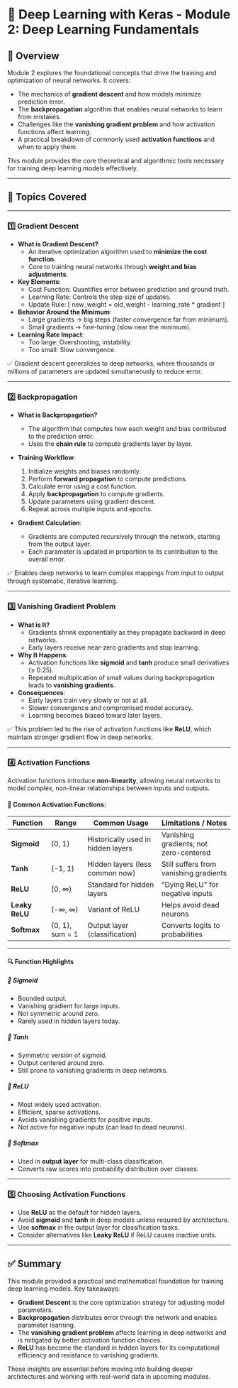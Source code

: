 # 🧠 Deep Learning with Keras - Module 2: Deep Learning Fundamentals

## 📖 Overview

Module 2 explores the foundational concepts that drive the training and optimization of neural networks. It covers:

- The mechanics of **gradient descent** and how models minimize prediction error.
- The **backpropagation** algorithm that enables neural networks to learn from mistakes.
- Challenges like the **vanishing gradient problem** and how activation functions affect learning.
- A practical breakdown of commonly used **activation functions** and when to apply them.

This module provides the core theoretical and algorithmic tools necessary for training deep learning models effectively.

---

## 📌 Topics Covered

---

### 1️⃣ Gradient Descent

- **What is Gradient Descent?**
  - An iterative optimization algorithm used to **minimize the cost function**.
  - Core to training neural networks through **weight and bias adjustments**.
- **Key Elements**:
  - Cost Function: Quantifies error between prediction and ground truth.
  - Learning Rate: Controls the step size of updates.
  - Update Rule:
    \[
    new_weight = old_weight - learning_rate \* gradient
    \]
- **Behavior Around the Minimum**:
  - Large gradients → big steps (faster convergence far from minimum).
  - Small gradients → fine-tuning (slow near the minimum).
- **Learning Rate Impact**:
  - Too large: Overshooting, instability.
  - Too small: Slow convergence.

✅ Gradient descent generalizes to deep networks, where thousands or millions of parameters are updated simultaneously to reduce error.

---

### 2️⃣ Backpropagation

- **What is Backpropagation?**
  - The algorithm that computes how each weight and bias contributed to the prediction error.
  - Uses the **chain rule** to compute gradients layer by layer.
- **Training Workflow**:

  1. Initialize weights and biases randomly.
  2. Perform **forward propagation** to compute predictions.
  3. Calculate error using a cost function.
  4. Apply **backpropagation** to compute gradients.
  5. Update parameters using gradient descent.
  6. Repeat across multiple inputs and epochs.

- **Gradient Calculation**:
  - Gradients are computed recursively through the network, starting from the output layer.
  - Each parameter is updated in proportion to its contribution to the overall error.

✅ Enables deep networks to learn complex mappings from input to output through systematic, iterative learning.

---

### 3️⃣ Vanishing Gradient Problem

- **What is It?**
  - Gradients shrink exponentially as they propagate backward in deep networks.
  - Early layers receive near-zero gradients and stop learning.
- **Why It Happens**:
  - Activation functions like **sigmoid** and **tanh** produce small derivatives (≤ 0.25).
  - Repeated multiplication of small values during backpropagation leads to **vanishing gradients**.
- **Consequences**:
  - Early layers train very slowly or not at all.
  - Slower convergence and compromised model accuracy.
  - Learning becomes biased toward later layers.

✅ This problem led to the rise of activation functions like **ReLU**, which maintain stronger gradient flow in deep networks.

---

### 4️⃣ Activation Functions

Activation functions introduce **non-linearity**, allowing neural networks to model complex, non-linear relationships between inputs and outputs.

#### 🔧 Common Activation Functions:

| Function       | Range           | Common Usage                       | Limitations / Notes                    |
| -------------- | --------------- | ---------------------------------- | -------------------------------------- |
| **Sigmoid**    | (0, 1)          | Historically used in hidden layers | Vanishing gradients; not zero-centered |
| **Tanh**       | (-1, 1)         | Hidden layers (less common now)    | Still suffers from vanishing gradients |
| **ReLU**       | [0, ∞)          | Standard for hidden layers         | "Dying ReLU" for negative inputs       |
| **Leaky ReLU** | (-∞, ∞)         | Variant of ReLU                    | Helps avoid dead neurons               |
| **Softmax**    | (0, 1), sum = 1 | Output layer (classification)      | Converts logits to probabilities       |

---

#### 🔍 Function Highlights

##### 🔸 Sigmoid

- Bounded output.
- Vanishing gradient for large inputs.
- Not symmetric around zero.
- Rarely used in hidden layers today.

##### 🔸 Tanh

- Symmetric version of sigmoid.
- Output centered around zero.
- Still prone to vanishing gradients in deep networks.

##### 🔸 ReLU

- Most widely used activation.
- Efficient, sparse activations.
- Avoids vanishing gradients for positive inputs.
- Not active for negative inputs (can lead to dead neurons).

##### 🔸 Softmax

- Used in **output layer** for multi-class classification.
- Converts raw scores into probability distribution over classes.

---

### 5️⃣ Choosing Activation Functions

- Use **ReLU** as the default for hidden layers.
- Avoid **sigmoid** and **tanh** in deep models unless required by architecture.
- Use **softmax** in the output layer for classification tasks.
- Consider alternatives like **Leaky ReLU** if ReLU causes inactive units.

---

## ✅ Summary

This module provided a practical and mathematical foundation for training deep learning models. Key takeaways:

- **Gradient Descent** is the core optimization strategy for adjusting model parameters.
- **Backpropagation** distributes error through the network and enables parameter learning.
- The **vanishing gradient problem** affects learning in deep networks and is mitigated by better activation function choices.
- **ReLU** has become the standard in hidden layers for its computational efficiency and resistance to vanishing gradients.

These insights are essential before moving into building deeper architectures and working with real-world data in upcoming modules.
